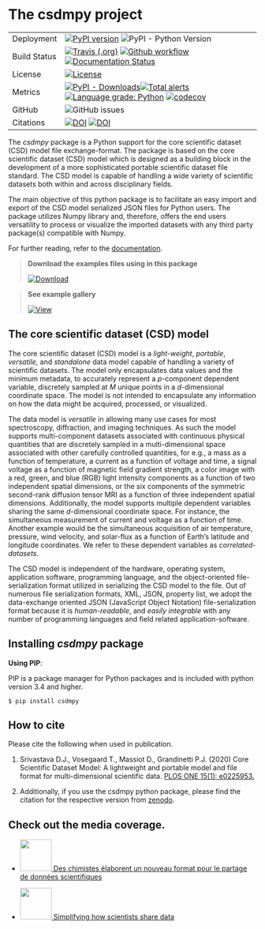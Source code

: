 # The csdmpy project

|              |                                                                                                                                                                                                                                                                                                                                                                                                                                                                                                                                                                              |
| ------------ | ---------------------------------------------------------------------------------------------------------------------------------------------------------------------------------------------------------------------------------------------------------------------------------------------------------------------------------------------------------------------------------------------------------------------------------------------------------------------------------------------------------------------------------------------------------------------------- |
| Deployment   | [![PyPI version](https://img.shields.io/pypi/v/csdmpy.svg?style=flat&logo=pypi&logoColor=white)](https://pypi.python.org/pypi/csdmpy) ![PyPI - Python Version](https://img.shields.io/pypi/pyversions/csdmpy)                                                                                                                                                                                                                                                                                                                                                                |
| Build Status | [![Travis (.org)](https://img.shields.io/travis/deepanshs/csdmpy?logo=travis)](<(https://travis-ci.org/DeepanshS/csdmpy)>) [![Github workflow](<https://img.shields.io/github/workflow/status/deepanshs/csdmpy/CI%20(pip)?logo=GitHub>)](https://github.com/DeepanshS/csdmpy/actions) [![Documentation Status](https://readthedocs.org/projects/csdmpy/badge/?version=stable)](https://csdmpy.readthedocs.io/en/stable/?badge=stable)                                                                                                                                        |
| License      | [![License](https://img.shields.io/badge/License-BSD%203--Clause-blue.svg)](https://opensource.org/licenses/BSD-3-Clause)                                                                                                                                                                                                                                                                                                                                                                                                                                                    |
| Metrics      | [![PyPI - Downloads](https://img.shields.io/pypi/dm/csdmpy.svg)](https://img.shields.io/pypi/dm/csdmpy)[![Total alerts](https://img.shields.io/lgtm/alerts/g/DeepanshS/csdmpy.svg?logo=lgtm&logoWidth=18)](https://lgtm.com/projects/g/DeepanshS/csdmpy/alerts/) [![Language grade: Python](https://img.shields.io/lgtm/grade/python/g/DeepanshS/csdmpy.svg?logo=lgtm&logoWidth=18)](https://lgtm.com/projects/g/DeepanshS/csdmpy/context:python) [![codecov](https://codecov.io/gh/DeepanshS/csdmpy/branch/master/graph/badge.svg)](https://codecov.io/gh/DeepanshS/csdmpy) |
| GitHub       | ![GitHub issues](https://img.shields.io/github/issues-raw/deepanshs/csdmpy)                                                                                                                                                                                                                                                                                                                                                                                                                                                                                                  |
| Citations    | [![DOI](https://zenodo.org/badge/DOI/10.5281/zenodo.3973603.svg)](https://doi.org/10.5281/zenodo.3973603) [![DOI](<https://img.shields.io/badge/DOI-PLOS%20ONE%2015(1):%20e0225953-blueviolet>)](https://doi.org/10.1371/journal.pone.0225953)                                                                                                                                                                                                                                                                                                                               |

The _csdmpy_ package is a Python support for the core scientific
dataset (CSD) model file exchange-format.
The package is based on the core scientific dataset (CSD) model which is
designed as a building block in the development of a more sophisticated
portable scientific dataset file standard.
The CSD model is capable of handling a wide variety of
scientific datasets both within and across disciplinary fields.

The main objective of this python package is to facilitate an easy import and
export of the CSD model serialized JSON files for Python users. The
package utilizes Numpy library and, therefore, offers the end users versatility
to process or visualize the imported datasets with any third party package(s)
compatible with Numpy.

For further reading, refer to the [documentation](https://csdmpy.readthedocs.io/en/latest/).

> **Download the examples files using in this package**
>
> [![Download](https://img.shields.io/badge/Download-CSDM%20sample%20files-blueviolet)](https://osu.box.com/s/bq10pc5jyd3mu67vqvhw4xmrqgsd0x8u)

> **See example gallery**
>
> [![View](https://img.shields.io/badge/View-Example%20Gallery-Purple?size=large)](https://csdmpy.readthedocs.io/en/latest/auto_examples/index.html)

## The core scientific dataset (CSD) model

The core scientific dataset (CSD) model is a _light-weight_, _portable_,
_versatile_, and _standalone_ data model capable of handling a variety of
scientific datasets. The model only encapsulates
data values and the minimum metadata, to accurately represent a _p_-component
dependent variable,
discretely sampled at _M_ unique points in a _d_-dimensional coordinate space.
The model is not intended to encapsulate
any information on how the data might be acquired, processed, or visualized.

The data model is _versatile_ in allowing many use cases for most spectroscopy,
diffraction, and imaging techniques. As
such the model supports multi-component datasets associated with continuous
physical quantities that are discretely sampled in a multi-dimensional space
associated with other carefully controlled quantities, for e.g., a mass as a
function of temperature, a current as a function of voltage and time, a signal
voltage as a function of magnetic field gradient strength, a color image with
a red, green, and blue (RGB) light intensity components as a function of two
independent spatial dimensions, or the six components of the symmetric
second-rank diffusion tensor MRI as a function of three independent spatial
dimensions. Additionally, the model supports multiple dependent variables
sharing the same _d_-dimensional coordinate space. For instance,
the simultaneous measurement of current and voltage as a function of time.
Another example would be the simultaneous acquisition of air temperature,
pressure, wind velocity, and
solar-flux as a function of Earth’s latitude and longitude coordinates. We
refer to these dependent variables as _correlated-datasets_.

The CSD model is independent of the hardware,
operating system, application software, programming language, and the
object-oriented file-serialization format utilized in serializing the CSD model
to the file. Out of numerous file serialization formats, XML, JSON, property
list, we adopt the data-exchange oriented JSON (JavaScript Object Notation)
file-serialization format because it is _human-readable_, and _easily integrable_ with any number of programming languages
and field related application-software.

## Installing _csdmpy_ package

**Using PIP**:

PIP is a package manager for Python packages and is included with
python version 3.4 and higher.

    $ pip install csdmpy

## How to cite

Please cite the following when used in publication.

1. Srivastava D.J., Vosegaard T., Massiot D., Grandinetti P.J. (2020) Core Scientific Dataset Model: A lightweight and portable model and file format for multi-dimensional scientific data. [PLOS ONE 15(1): e0225953.](https://doi.org/10.1371/journal.pone.0225953)

2. Additionally, if you use the csdmpy python package, please find the citation for the respective
   version from [zenodo](https://zenodo.org/record/3973603).

## Check out the media coverage.

- [<img src="https://inc.cnrs.fr/sites/institut_inc/files/styles/top_left/public/image/cnrs_20180120_0025%20%281%29.jpg?itok=i3wlyGBq" height="64" width="64"> Des chimistes élaborent un nouveau format pour le partage de données scientifiques](https://inc.cnrs.fr/fr/cnrsinfo/des-chimistes-elaborent-un-nouveau-format-pour-le-partage-de-donnees-scientifiques)

- [<img src="https://www.technology.org/texorgwp/wp-content/uploads/2020/01/1920_data-1536x1024.jpg" height="64" width="64"> Simplifying how scientists share data](https://www.technology.org/2020/01/03/simplifying-how-scientists-share-data/)
